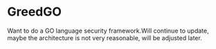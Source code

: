 # GreedGO
Want to do a GO language security framework.Will continue to update, maybe the architecture is not very reasonable, will be adjusted later.
